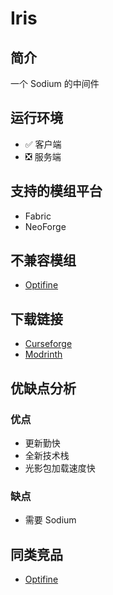 # Iris

## 简介

一个 Sodium 的中间件

## 运行环境

- ✅ 客户端
- ❎ 服务端

## 支持的模组平台

- Fabric
- NeoForge

## 不兼容模组

- [Optifine](/mod/optifine.md) 

## 下载链接

- [Curseforge](https://www.curseforge.com/minecraft/mc-mods/iris)
- [Modrinth](https://modrinth.com/mod/iris)

## 优缺点分析

### 优点

- 更新勤快
- 全新技术栈
- 光影包加载速度快

### 缺点

- 需要 Sodium

## 同类竞品

- [Optifine](/mod/example.md)
